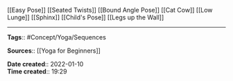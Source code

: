 [[Easy Pose]]
[[Seated Twists]]
[[Bound Angle Pose]]
[[Cat Cow]] 
[[Low Lunge]]
[[Sphinx]]
[[Child's Pose]]
[[Legs up the Wall]]



---
**Tags**:: #Concept/Yoga/Sequences 

**Sources**:: [[Yoga for Beginners]]

**Date created**:: 2022-01-10  
**Time created**:: 19:29